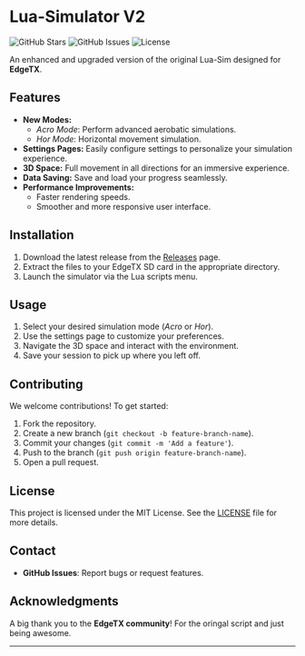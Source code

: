 # Lua-Simulator V2

![GitHub Stars](https://img.shields.io/github/stars/c0de-z/Lua-Simulator-V2?style=flat-square)
![GitHub Issues](https://img.shields.io/github/issues/c0de-z/Lua-Simulator-V2?style=flat-square)
![License](https://img.shields.io/github/license/c0de-z/Lua-Simulator-V2?style=flat-square)

An enhanced and upgraded version of the original Lua-Sim designed for **EdgeTX**.

## Features

- **New Modes:**
  - *Acro Mode*: Perform advanced aerobatic simulations.
  - *Hor Mode*: Horizontal movement simulation.
- **Settings Pages:** Easily configure settings to personalize your simulation experience.
- **3D Space:** Full movement in all directions for an immersive experience.
- **Data Saving:** Save and load your progress seamlessly.
- **Performance Improvements:**
  - Faster rendering speeds.
  - Smoother and more responsive user interface.

## Installation

1. Download the latest release from the [Releases](https://github.com/yourusername/lua-simulator-v2/releases) page.
2. Extract the files to your EdgeTX SD card in the appropriate directory.
3. Launch the simulator via the Lua scripts menu.

## Usage

1. Select your desired simulation mode (*Acro* or *Hor*).
2. Use the settings page to customize your preferences.
3. Navigate the 3D space and interact with the environment.
4. Save your session to pick up where you left off.

## Contributing

We welcome contributions! To get started:

1. Fork the repository.
2. Create a new branch (`git checkout -b feature-branch-name`).
3. Commit your changes (`git commit -m 'Add a feature'`).
4. Push to the branch (`git push origin feature-branch-name`).
5. Open a pull request.

## License

This project is licensed under the MIT License. See the [LICENSE](LICENSE) file for more details.

## Contact

- **GitHub Issues**: Report bugs or request features.

## Acknowledgments

A big thank you to the **EdgeTX community**! For the oringal script and just being awesome. 

---


